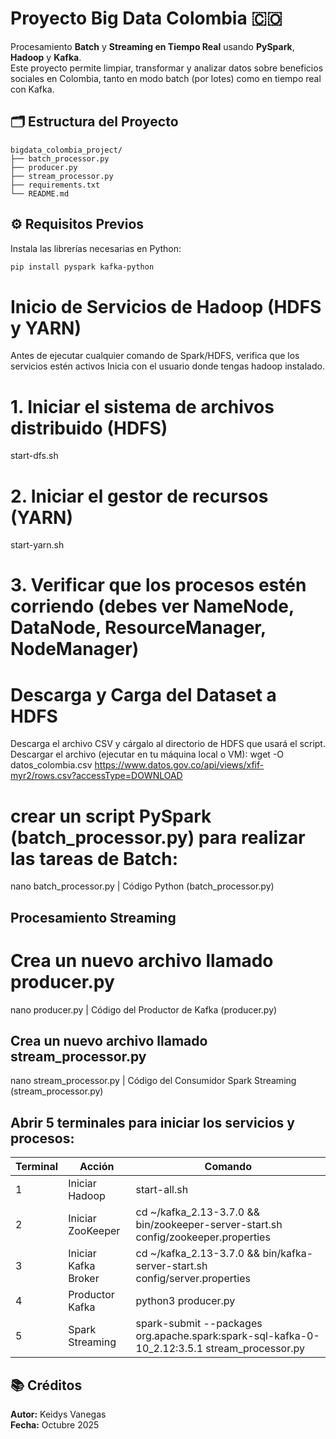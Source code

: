 #  Proyecto Big Data Colombia 🇨🇴

Procesamiento **Batch** y **Streaming en Tiempo Real** usando **PySpark**, **Hadoop** y **Kafka**.  
Este proyecto permite limpiar, transformar y analizar datos sobre beneficios sociales en Colombia, tanto en modo batch (por lotes) como en tiempo real con Kafka.

## 🗂️ Estructura del Proyecto

```
bigdata_colombia_project/
├── batch_processor.py
├── producer.py
├── stream_processor.py
├── requirements.txt
└── README.md
```

## ⚙️ Requisitos Previos

Instala las librerías necesarias en Python:

```bash
pip install pyspark kafka-python
```
# Inicio de Servicios de Hadoop (HDFS y YARN)
Antes de ejecutar cualquier comando de Spark/HDFS, verifica que los servicios estén activos
Inicia con el usuario donde tengas hadoop instalado. 
# 1. Iniciar el sistema de archivos distribuido (HDFS)
start-dfs.sh
# 2. Iniciar el gestor de recursos (YARN)
start-yarn.sh
# 3. Verificar que los procesos estén corriendo (debes ver NameNode, DataNode, ResourceManager, NodeManager)

# Descarga y Carga del Dataset a HDFS
Descarga el archivo CSV y cárgalo al directorio de HDFS que usará el script.
Descargar el archivo (ejecutar en tu máquina local o VM):
wget -O datos_colombia.csv https://www.datos.gov.co/api/views/xfif-myr2/rows.csv?accessType=DOWNLOAD

# crear un script PySpark (batch_processor.py) para realizar las tareas de Batch:
nano batch_processor.py |
Código Python (batch_processor.py)


## Procesamiento Streaming

# Crea un nuevo archivo llamado producer.py 
nano producer.py |
Código del Productor de Kafka (producer.py)

## Crea un nuevo archivo llamado stream_processor.py
nano stream_processor.py |
Código del Consumidor Spark Streaming (stream_processor.py)

## Abrir 5 terminales para iniciar los servicios y procesos:

| Terminal | Acción | Comando |
|-----------|--------|---------|
| 1 | Iniciar Hadoop | start-all.sh |
| 2 | Iniciar ZooKeeper | cd ~/kafka_2.13-3.7.0 && bin/zookeeper-server-start.sh config/zookeeper.properties |
| 3 | Iniciar Kafka Broker | cd ~/kafka_2.13-3.7.0 && bin/kafka-server-start.sh config/server.properties |
| 4 | Productor Kafka | python3 producer.py |
| 5 | Spark Streaming | spark-submit --packages org.apache.spark:spark-sql-kafka-0-10_2.12:3.5.1 stream_processor.py |

## 📚 Créditos

**Autor:** Keidys Vanegas  
**Fecha:** Octubre 2025
